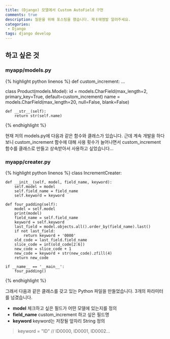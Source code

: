 ```yaml
---
title: (Django) 모델에서 Custom AutoField 구현
comments: true
description: 질문을 위해 포스팅을 했습니다. 제ㅔ에엥발 알려주세요.
categories:
 - Django
tags: django develop 
---
```


## 하고 싶은 것

### myapp/models.py

{% highlight python linenos %}
def custom_increment:
	...

class Product(models.Model):
    id     = models.CharField(max_length=2, primary_key=True, default=custom_increment)
    name   = models.CharField(max_length=20, null=False, blank=False)

    def __str__(self):
        return str(self.name)
{% endhighlight %}

현재 저의 models.py에 다음과 같은 함수와 클래스가 있습니다. 근데 계속 개발을 하다보니 custom_increment 함수에 대해 사용 횟수가 늘어나면서 custom_increment 함수를 클래스로 만들고 상속받아서 사용하고 싶었습니다...

### myapp/creater.py

{% highlight python linenos %}
class IncrementCreater:

    def __init__(self, model, field_name, keyword):
        self.model = model
        self.field_name = field_name
        self.keyword = keyword

    def four_padding(self):
        model = self.model
        print(model)
        field_name = self.field_name
        keyword = self.keyword
        last_field = model.objects.all().order_by(field_name).last()
        if not last_field:
            return keyword + '0000'
        old_code = last_field.field_name
        slice_code = int(old_code[2:6])
        new_code = slice_code + 1
        new_code = keyword + str(new_code).zfill(4)
        return new_code

    if __name__ == '__main__':
        four_padding()
{% endhighlight %}

그래서 다음과 같은 클래스를 갖고 있는 Python 파일을 만들었습니다. 3개의 파라미터를 넘겼습니다.

- **model**
체크하고 싶은 필드가 어떤 모델에 있는지를 정의
- **field_name**
custom_increment 하고 싶은 필드명
- **keyword**
keyword는 저장될 앞자리 String 정의
> keyword = "ID" // ID0000, ID0001, ID0002...

